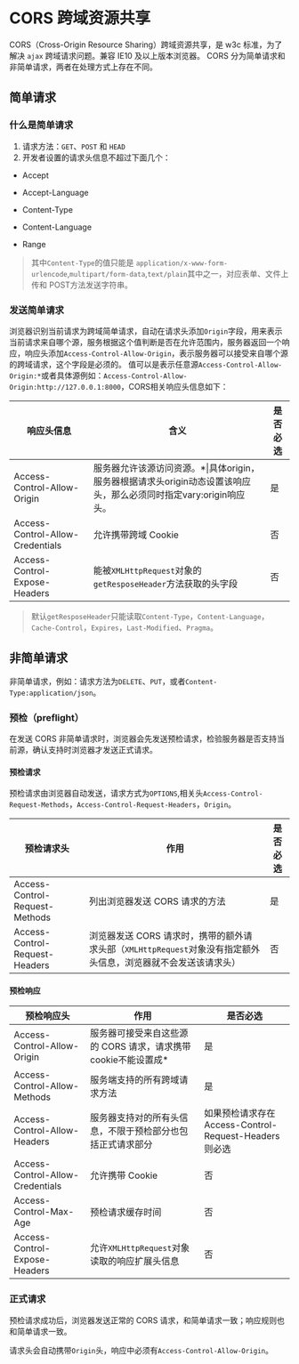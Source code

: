 # CORS 跨域资源共享

CORS（Cross-Origin Resource Sharing）跨域资源共享，是 w3c 标准，为了解决 `ajax` 跨域请求问题。兼容 IE10 及以上版本浏览器。
CORS 分为简单请求和非简单请求，两者在处理方式上存在不同。

## 简单请求

### 什么是简单请求

1. 请求方法：`GET`、`POST` 和 `HEAD`
2. 开发者设置的请求头信息不超过下面几个：

- Accept

- Accept-Language

- Content-Type

- Content-Language

- Range 

> 其中`Content-Type`的值只能是 `application/x-www-form-urlencode`,`multipart/form-data`,`text/plain`其中之一，对应表单、文件上传和 POST方法发送字符串。

### 发送简单请求

浏览器识别当前请求为跨域简单请求，自动在请求头添加`Origin`字段，用来表示当前请求来自哪个源，服务根据这个值判断是否在允许范围内，服务器返回一个响应，响应头添加`Access-Control-Allow-Origin`，表示服务器可以接受来自哪个源的跨域请求，这个字段是必须的。 值可以是表示任意源`Access-Control-Allow-Origin:*`或者具体源例如：`Access-Control-Allow-Origin:http://127.0.0.1:8000`，CORS相关响应头信息如下：

| 响应头信息                       | 含义                                                         | 是否必选 |
| -------------------------------- | ------------------------------------------------------------ | -------- |
| Access-Control-Allow-Origin      | 服务器允许该源访问资源。*\|具体origin，服务器根据请求头origin动态设置该响应头，那么必须同时指定vary:origin响应头。 | 是       |
| Access-Control-Allow-Credentials | 允许携带跨域 Cookie                                          | 否       |
| Access-Control-Expose-Headers    | 能被`XMLHttpRequest`对象的 `getResposeHeader`方法获取的头字段 | 否       |

> 默认`getResposeHeader`只能读取`Content-Type`，`Content-Language`，`Cache-Control`，`Expires`，`Last-Modified`、`Pragma`。

## 非简单请求

非简单请求，例如：请求方法为`DELETE`、`PUT`，或者`Content-Type:application/json`。

### 预检（preflight）

在发送 CORS 非简单请求时，浏览器会先发送预检请求，检验服务器是否支持当前源，确认支持时浏览器才发送正式请求。

#### 预检请求

预检请求由浏览器自动发送，请求方式为`OPTIONS`,相关头`Access-Control-Request-Methods`，`Access-Control-Request-Headers`，`Origin`。

| 预检请求头                     | 作用                                                         | 是否必选 |
| ------------------------------ | ------------------------------------------------------------ | -------- |
| Access-Control-Request-Methods | 列出浏览器发送 CORS 请求的方法                               | 是       |
| Access-Control-Request-Headers | 浏览器发送 CORS 请求时，携带的额外请求头部（`XMLHttpRequest`对象没有指定额外头信息，浏览器就不会发送该请求头） | 否       |

#### 预检响应

| 预检响应头                       | 作用                                                         | 是否必选                                               |
| -------------------------------- | ------------------------------------------------------------ | ------------------------------------------------------ |
| Access-Control-Allow-Origin      | 服务器可接受来自这些源的 CORS 请求，请求携带cookie不能设置成* | 是                                                     |
| Access-Control-Allow-Methods     | 服务端支持的所有跨域请求方法                                 | 是                                                     |
| Access-Control-Allow-Headers     | 服务器支持对的所有头信息，不限于预检部分也包括正式请求部分   | 如果预检请求存在 Access-Control-Request-Headers 则必选 |
| Access-Control-Allow-Credentials | 允许携带 Cookie                                              | 否                                                     |
| Access-Control-Max-Age           | 预检请求缓存时间                                             | 否                                                     |
| Access-Control-Expose-Headers    | 允许`XMLHttpRequest`对象读取的响应扩展头信息                 | 否                                                     |

### 正式请求

预检请求成功后，浏览器发送正常的 CORS 请求，和简单请求一致；响应规则也和简单请求一致。

请求头会自动携带`Origin`头，响应中必须有`Access-Control-Allow-Origin`。
